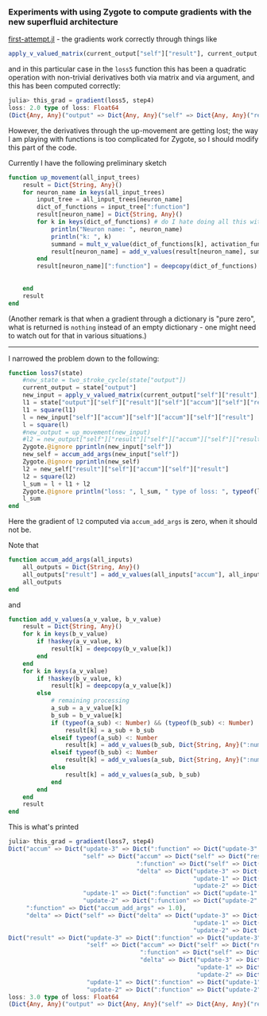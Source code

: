 ### Experiments with using Zygote to compute gradients with the new superfluid architecture

[first-attempt.jl](first-attempt.jl) - the gradients work correctly through things like

```julia
apply_v_valued_matrix(current_output["self"]["result"], current_output, 2)
```

and in this particular case in the `loss5` function this has been a quadratic operation with
non-trivial derivatives both via matrix and via argument, and this has been computed correctly:

```julia
julia> this_grad = gradient(loss5, step4)
loss: 2.0 type of loss: Float64
(Dict{Any, Any}("output" => Dict{Any, Any}("self" => Dict{Any, Any}("result" => Dict{Any, Any}("self" => Dict{Any, Any}("accum" => Dict{Any, Any}("self" => Dict{Any, Any}("result" => 6.0))))))),)
```

However, the derivatives through the up-movement are getting lost; the way I am playing with
functions is too complicated for Zygote, so I should modify this part of the code.

Currently I have the following preliminary sketch

```julia
function up_movement(all_input_trees)
    result = Dict{String, Any}()
    for neuron_name in keys(all_input_trees)
        input_tree = all_input_trees[neuron_name]
        dict_of_functions = input_tree[":function"]
        result[neuron_name] = Dict{String, Any}()
        for k in keys(dict_of_functions) # do I hate doing all this with mutable structures, or what?!
            println("Neuron name: ", neuron_name)
            println("k: ", k)
            summand = mult_v_value(dict_of_functions[k], activation_functions[k](input_tree))
            result[neuron_name] = add_v_values(result[neuron_name], summand)
        end
        result[neuron_name][":function"] = deepcopy(dict_of_functions) # yes, I do hate doing this with mutables
                                                                       # but it is what it is for now
                                                                       # (this order of operations enforces ":function" discipline)
    end
    result
end

```

(Another remark is that when a gradient through a dictionary is "pure zero", what is returned is
`nothing` instead of an empty dictionary - one might need to watch out for that in various situations.) 

---

I narrowed the problem down to the following:

```julia
function loss7(state)    
	#new_state = two_stroke_cycle(state["output"])
	current_output = state["output"]
	new_input = apply_v_valued_matrix(current_output["self"]["result"], current_output, 2)
	l1 = state["output"]["self"]["result"]["self"]["accum"]["self"]["result"]
    l1 = square(l1)
    l = new_input["self"]["accum"]["self"]["accum"]["self"]["result"]
    l = square(l)
	#new_output = up_movement(new_input)
	#l2 = new_output["self"]["result"]["self"]["accum"]["self"]["result"]
    Zygote.@ignore pprintln(new_input["self"])
	new_self = accum_add_args(new_input["self"])
    Zygote.@ignore pprintln(new_self)
	l2 = new_self["result"]["self"]["accum"]["self"]["result"]
	l2 = square(l2)
	l_sum = l + l1 + l2
	Zygote.@ignore println("loss: ", l_sum, " type of loss: ", typeof(l_sum))
    l_sum
end	 	 
```

Here the gradient of `l2` computed via `accum_add_args` is zero, when it should not be.

Note that

```julia
function accum_add_args(all_inputs)
    all_outputs = Dict{String, Any}()
    all_outputs["result"] = add_v_values(all_inputs["accum"], all_inputs["delta"])
    all_outputs
end
```

and

```julia
function add_v_values(a_v_value, b_v_value)
    result = Dict{String, Any}()
    for k in keys(b_v_value)
        if !haskey(a_v_value, k)
            result[k] = deepcopy(b_v_value[k])
        end
    end
    for k in keys(a_v_value)
        if !haskey(b_v_value, k)
            result[k] = deepcopy(a_v_value[k])
        else
            # remaining processing
            a_sub = a_v_value[k]
            b_sub = b_v_value[k]
            if (typeof(a_sub) <: Number) && (typeof(b_sub) <: Number)
                result[k] = a_sub + b_sub
            elseif typeof(a_sub) <: Number
                result[k] = add_v_values(b_sub, Dict{String, Any}(":number"=>a_sub))
            elseif typeof(b_sub) <: Number
                result[k] = add_v_values(a_sub, Dict{String, Any}(":number"=>b_sub))
            else
                result[k] = add_v_values(a_sub, b_sub)
            end
        end
    end	
    result
end
```

This is what's printed

```julia
julia> this_grad = gradient(loss7, step4)
Dict("accum" => Dict("update-3" => Dict(":function" => Dict("update-3" => Dict(":function" => 1.0))),
                     "self" => Dict("accum" => Dict("self" => Dict("result" => 1.0)),
                                    ":function" => Dict("self" => Dict(":function" => 1.0)),
                                    "delta" => Dict("update-3" => Dict("result" => 0.0),
                                                    "update-1" => Dict("result" => 0.0),
                                                    "update-2" => Dict("result" => 1.0))),
                     "update-1" => Dict(":function" => Dict("update-1" => Dict(":function" => 1.0))),
                     "update-2" => Dict(":function" => Dict("update-2" => Dict(":function" => 1.0)))),
     ":function" => Dict("accum_add_args" => 1.0),
     "delta" => Dict("self" => Dict("delta" => Dict("update-3" => Dict("result" => 1.0),
                                                    "update-1" => Dict("result" => 0.0),
                                                    "update-2" => Dict("result" => -1.0)))))
Dict("result" => Dict("update-3" => Dict(":function" => Dict("update-3" => Dict(":function" => 1.0))),
                      "self" => Dict("accum" => Dict("self" => Dict("result" => 1.0)),
                                     ":function" => Dict("self" => Dict(":function" => 1.0)),
                                     "delta" => Dict("update-3" => Dict("result" => 1.0),
                                                     "update-1" => Dict("result" => 0.0),
                                                     "update-2" => Dict("result" => 0.0))),
                      "update-1" => Dict(":function" => Dict("update-1" => Dict(":function" => 1.0))),
                      "update-2" => Dict(":function" => Dict("update-2" => Dict(":function" => 1.0)))))
loss: 3.0 type of loss: Float64
(Dict{Any, Any}("output" => Dict{Any, Any}("self" => Dict{Any, Any}("result" => Dict{Any, Any}("self" => Dict{Any, Any}("accum" => Dict{Any, Any}("self" => Dict{Any, Any}("result" => 6.0))))))),)
```
